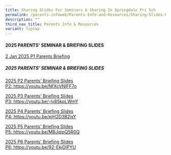 ```yaml
---
title: Sharing Slides For Seminars & Sharing In Springdale Pri Sch
permalink: /parents-infoweb/Parents-Info-and-Resources/Sharing-Slides-For-Seminars-and-Sharing/
description: ""
third_nav_title: Parents Info & Resources
variant: tiptap
---
```

<h4>2025 PARENTS' SEMINAR &amp; BRIEFING SLIDES</h4>
<p><a href="/files/2_Jan_P1_Parents_Briefing_2025.pdf" rel="noopener nofollow" target="_blank">2 Jan 2025 P1 Parents Briefing</a>
</p>
<h5>2025 PARENTS' SEMINAR &amp; BRIEFING SLIDES</h5>
<p><a href="/files/P2_Parents__Briefing_24_Jan_2025.pdf" rel="noopener noreferrer nofollow" target="_blank">2025 P2 Parents' Briefing Slides</a>
<br><a href="https://youtu.be/5Ex1IrnQj4s" rel="noopener noreferrer nofollow" target="_blank">P2: </a>
<a href="https://youtu.be/NfXcVNIFF7o" rel="noopener noreferrer nofollow" target="_blank">https://youtu.be/NfXcVNIFF7o</a>
</p>
<p><a href="/files/P3_Parents__Briefing_23_Jan_2025.pdf" rel="noopener noreferrer nofollow" target="_blank">2025 P3 Parents' Briefing Slides</a>
<br><a href="https://youtu.be/UVLzlJn7XGw" rel="noopener noreferrer nofollow" target="_blank">P3: </a>
<a href="https://youtu.be/-ly85kpLWmY" rel="noopener noreferrer nofollow" target="_blank">https://youtu.be/-ly85kpLWmY</a>
</p>
<p><a href="/files/P4_Parents__Briefing_24_Jan_2025.pdf" rel="noopener noreferrer nofollow" target="_blank">2025 P4 Parents' Briefing Slides</a>
<br><a href="https://youtu.be/-IuTVK2CSuY" rel="noopener noreferrer nofollow" target="_blank"> P4: </a>
<a href="https://youtu.be/ejH2D3B2isY" rel="noopener noreferrer nofollow" target="_blank">https://youtu.be/ejH2D3B2isY</a>
</p>
<p><a href="/files/P5_Parents__Briefing_23_Jan_2025.pdf" rel="noopener noreferrer nofollow" target="_blank">2025 P5 Parents' Briefing Slides</a>
<br><a href="https://youtu.be/N7c5-mPmEG0" rel="noopener noreferrer nofollow" target="_blank">P5: </a>
<a href="https://youtu.be/MBJqipQ5R0Q" rel="noopener noreferrer nofollow" target="_blank">https://youtu.be/MBJqipQ5R0Q</a>
</p>
<p><a href="/files/P6_Parents__Briefing_7_Feb_2025.pdf" rel="noopener noreferrer nofollow" target="_blank">2025 P6 Parents' Briefing Slides</a>
<br><a href="https://youtu.be/SDB3H-hF5jc" rel="noopener noreferrer nofollow" target="_blank"> P6: </a>
<a href="https://youtu.be/92-EkjDlPYU" rel="noopener noreferrer nofollow" target="_blank">https://youtu.be/92-EkjDlPYU</a>
</p>